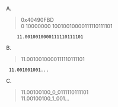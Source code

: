 A.  
>  0x40490FBD  
>  0 10000000 10010010000111110111101‬
```
    11.0010010000111110111101‬
```
B.  
>11.0010010000111110111101‬  
```
 11.001001001...
```
C.  
>11.00100100_0_0111110111101‬  
>11.00100100_1_001...